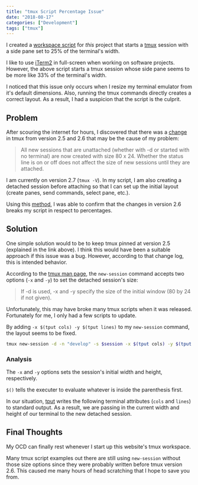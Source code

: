 ```yaml
---
title: "tmux Script Percentage Issue"
date: "2018-08-17"
categories: ["Development"]
tags: ["tmux"]
---
```


I created a [workspace script](https://github.com/davidlamt/davidtranscend-com-gatsby/blob/master/tmux-workspace.sh) for _this_ project that starts a [tmux](/blog/set-up-vim-tmux-macos) session with a side pane set to 25% of the terminal's width.

I like to use [iTerm2](/blog/set-up-iterm2-zsh-oh-my-zsh) in full-screen when working on software projects. However, the above script starts a tmux session whose side pane seems to be more like 33% of the terminal's width.

I noticed that this issue only occurs when I resize my terminal emulator from it's default dimensions. Also, running the tmux commands directly creates a correct layout. As a result, I had a suspicion that the script is the culprit.

## Problem

After scouring the internet for hours, I discovered that there was a [change](https://github.com/tmux/tmux/blob/master/CHANGES) in tmux from version 2.5 and 2.6 that may be the cause of my problem:

>All new sessions that are unattached (whether with -d or started with no terminal) are now created with size 80 x 24. Whether the status line is on or off does not affect the size of new sessions until they are attached.

I am currently on version 2.7 (`tmux -V`). In my script, I am also creating a detached session before attaching so that I can set up the initial layout (create panes, send commands, select pane, etc.).

Using this [method](https://medium.com/@wpcarro/brewing-an-old-batch-of-tmux-81c0a62715f9), I was able to confirm that the changes in version 2.6 breaks my script in respect to percentages.

## Solution

One simple solution would to be to keep tmux pinned at version 2.5 (explained in the link above). I think this would have been a suitable approach if this issue was a bug. However, according to that change log, this is intended behavior.

According to the [tmux man page](https://linux.die.net/man/1/tmux), the `new-session` command accepts two options (`-x` and `-y`) to set the detached session's size:

>If -d is used, -x and -y specify the size of the initial window (80 by 24 if not given).

Unfortunately, this may have broke many tmux scripts when it was released. Fortunately for me, I only had a few scripts to update.

By adding `-x $(tput cols) -y $(tput lines)` to my `new-session` command, the layout seems to be fixed.

```bash
tmux new-session -d -n "develop" -s $session -x $(tput cols) -y $(tput lines)
```

### Analysis

The `-x` and `-y` options sets the session's initial width and height, respectively.

`$()` tells the executer to evaluate whatever is inside the parenthesis first.

In our situation, [tput](https://linux.die.net/man/1/tput) writes the following terminal attributes (`cols` and `lines`) to standard output. As a result, we are passing in the current width and height of our terminal to the new detached session.

## Final Thoughts

My OCD can finally rest whenever I start up this website's tmux workspace.

Many tmux script examples out there are still using `new-session` without those size options since they were probably written before tmux version 2.6. This caused me many hours of head scratching that I hope to save you from.

